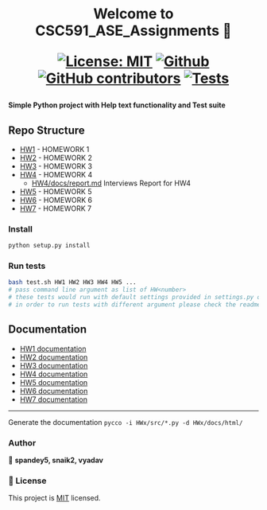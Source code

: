 <h1 align="center">
Welcome to CSC591_ASE_Assignments 👋

[![License: MIT](https://img.shields.io/badge/License-MIT-yellow.svg)](https://opensource.org/licenses/MIT)
[![Github](https://img.shields.io/badge/language-python-red.svg)](https://docs.python.org/3/)
[![GitHub contributors](https://img.shields.io/github/contributors/vishakayadav/CSC591_ASE_Assignments)](https://github.com/vishakayadav/CSC591_ASE_Assignments/graphs/contributors/)
[![Tests](https://github.com/Vishaka2502/CSC591_ASE_Assignments/actions/workflows/test.yml/badge.svg)](https://github.com/vishakayadav/CSC591_ASE_Assignments/actions/workflows/test.yml)

#### Simple Python project with Help text functionality and Test suite

## Repo Structure

- [HW1](https://github.com/vishakayadav/CSC591_ASE_Assignments/tree/main/HW1) - HOMEWORK 1
- [HW2](https://github.com/vishakayadav/CSC591_ASE_Assignments/tree/main/HW2) - HOMEWORK 2
- [HW3](https://github.com/vishakayadav/CSC591_ASE_Assignments/tree/main/HW3) - HOMEWORK 3
- [HW4](https://github.com/vishakayadav/CSC591_ASE_Assignments/tree/main/HW4) - HOMEWORK 4
  - [HW4/docs/report.md](HW4/docs/report.md) Interviews Report for HW4
- [HW5](https://github.com/vishakayadav/CSC591_ASE_Assignments/tree/main/HW5) - HOMEWORK 5
- [HW6](https://github.com/vishakayadav/CSC591_ASE_Assignments/tree/main/HW6) - HOMEWORK 6
- [HW7](https://github.com/vishakayadav/CSC591_ASE_Assignments/tree/main/HW7) - HOMEWORK 7


### Install
```sh
python setup.py install
```

### Run tests
```sh
bash test.sh HW1 HW2 HW3 HW4 HW5 ...  
# pass command line argument as list of HW<number>
# these tests would run with default settings provided in settings.py of each homework folder (HW{n}/src/settings.py)
# in order to run tests with different argument please check the readme under respective homework folder
```


## Documentation
- [HW1 documentation](https://htmlpreview.github.io/?https://github.com/vishakayadav/CSC591_ASE_Assignments/blob/main/HW1/docs/html/index.html) 
- [HW2 documentation](https://htmlpreview.github.io/?https://github.com/vishakayadav/CSC591_ASE_Assignments/blob/main/HW2/docs/html/index.html)
- [HW3 documentation](https://htmlpreview.github.io/?https://github.com/vishakayadav/CSC591_ASE_Assignments/blob/main/HW3/docs/html/index.html)
- [HW4 documentation](https://htmlpreview.github.io/?https://github.com/vishakayadav/CSC591_ASE_Assignments/blob/main/HW4/docs/html/index.html)
- [HW5 documentation](https://htmlpreview.github.io/?https://github.com/vishakayadav/CSC591_ASE_Assignments/blob/main/HW5/docs/html/index.html)
- [HW6 documentation](https://htmlpreview.github.io/?https://github.com/vishakayadav/CSC591_ASE_Assignments/blob/main/HW6/docs/html/index.html)
- [HW7 documentation](https://htmlpreview.github.io/?https://github.com/vishakayadav/CSC591_ASE_Assignments/blob/main/HW7/docs/html/index.html)
---
Generate the documentation ` pycco -i HWx/src/*.py -d HWx/docs/html/ `


### Author
👤 **spandey5, snaik2, vyadav**


### 📝 License

This project is [MIT](https://github.com/vishakayadav/CSC591_ASE_Assignments/blob/main/LICENSE.md) licensed.
